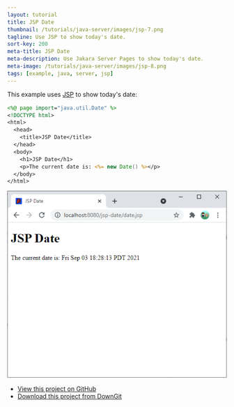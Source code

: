 ```yaml
---
layout: tutorial
title: JSP Date
thumbnail: /tutorials/java-server/images/jsp-7.png
tagline: Use JSP to show today's date.
sort-key: 200
meta-title: JSP Date
meta-description: Use Jakara Server Pages to show today's date.
meta-image: /tutorials/java-server/images/jsp-8.png
tags: [example, java, server, jsp]
---
```


This example uses [JSP](/tutorials/java-server/jsp) to show today's date:

```jsp
<%@ page import="java.util.Date" %>
<!DOCTYPE html>
<html>
  <head>
    <title>JSP Date</title>
  </head>
  <body>
    <h1>JSP Date</h1>
    <p>The current date is: <%= new Date() %></p>
  </body>
</html>
```

![date webpage](/tutorials/java-server/images/jsp-1.png)

- [View this project on GitHub](https://github.com/KevinWorkman/HappyCoding/tree/gh-pages/examples/java-server/java-server-example-projects/jsp-date)
- [Download this project from DownGit](https://downgit.github.io/#/home?url=https://github.com/KevinWorkman/HappyCoding/tree/gh-pages/examples/java-server/java-server-example-projects/jsp-date)

